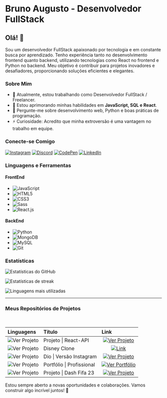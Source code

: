 # Bruno Augusto - Desenvolvedor FullStack

## Olá! 👋

Sou um desenvolvedor FullStack apaixonado por tecnologia e em constante busca por aprendizado. Tenho experiência tanto no desenvolvimento frontend quanto backend, utilizando tecnologias como React no frontend e Python no backend. Meu objetivo é contribuir para projetos inovadores e desafiadores, proporcionando soluções eficientes e elegantes.

### Sobre Mim

- 🔭 Atualmente, estou trabalhando como Desenvolvedor FullStack / Freelancer.
- 🌱 Estou aprimorando minhas habilidades em **JavaScript, SQL e React**.
- 💬 Pergunte-me sobre desenvolvimento web, Python e boas práticas de programação.
- ⚡ Curiosidade: Acredito que minha extroversão é uma vantagem no trabalho em equipe.

### Conecte-se Comigo

[![Instagram](https://img.shields.io/badge/Instagram-brunoabd-blue)](https://instagram.com/brunoabd)
[![Discord](https://img.shields.io/badge/Discord-bruno.augusto-7289DA)](https://discord.gg/bruno.augusto)
[![CodePen](https://img.shields.io/badge/CodePen-devbdallagnol-lightgrey)](https://codepen.io/devbdallagnol)
[![LinkedIn](https://img.shields.io/badge/LinkedIn-bruno--a--b--dall--agnol-blue)](https://linkedin.com/in/bruno-a-b-dall-agnol/)

### Linguagens e Ferramentas

#### FrontEnd

- ![JavaScript](https://img.shields.io/badge/JavaScript-F7DF1E?logo=javascript&logoColor=white&style=for-the-badge)
- ![HTML5](https://img.shields.io/badge/HTML5-E34F26?logo=html5&logoColor=white&style=for-the-badge)
- ![CSS3](https://img.shields.io/badge/CSS3-1572B6?logo=css3&logoColor=white&style=for-the-badge)
- ![Sass](https://img.shields.io/badge/Sass-CC6699?logo=sass&logoColor=white&style=for-the-badge)
- ![React.js](https://img.shields.io/badge/React-61DAFB?logo=react&logoColor=white&style=for-the-badge)

#### BackEnd

- ![Python](https://img.shields.io/badge/Python-3776AB?logo=python&logoColor=white&style=for-the-badge)
- ![MongoDB](https://img.shields.io/badge/MongoDB-4479A1?logo=mongodb&logoColor=white&style=for-the-badge)
- ![MySQL](https://img.shields.io/badge/MySQL-4479A1?logo=mysql&logoColor=white&style=for-the-badge)
- ![Git](https://img.shields.io/badge/Git-F05032?logo=git&logoColor=white&style=for-the-badge)

### Estatísticas

![Estatísticas do GitHub](https://github-readme-stats.vercel.app/api?username=devbdallagnol&show_icons=true&locale=pt-br&theme=codeSTACKr)

![Estatísticas de streak](https://github-readme-streak-stats.herokuapp.com/?user=devbdallagnol&theme=codeSTACKr)

![Linguagens mais utilizadas](https://github-readme-stats.vercel.app/api/top-langs?username=devbdallagnol&show_icons=true&locale=pt-br&layout=compact&theme=codeSTACKr)

<hr>

### Meus Repositórios de Projetos

<table>
  <thead>
    <tr align="left">
      <th>Linguagens</th>
      <th>Título</th>
      <th>Link</th>
    </tr>
  </thead>
  <tbody align="left">
    <tr>
      <td>
        <img align="center" alt="Ver Projeto" src="https://img.shields.io/badge/React-VITE | AXIOS/API-111?style=for-the-badge">
      </td>
      <td>Projeto | React-API</td>
      <td align="center">
        <a href="https://github.com/devbdallagnol/Projetos_React_Iniciantes">
           <img align="center" alt="Ver Projeto" src="https://img.shields.io/badge/Ver%20Projeto-30A3DC?style=for-the-badge">
        </a>
      </td>  
    </tr>
    <tr>
      <td>
        <img align="center" alt="Ver Projeto" src="https://img.shields.io/badge/HTML-CSS3%20|%20Javascript-111?style=for-the-badge">
      </td>
      <td>Disney Clone
      </td>
      <td align="center">
        <a href="https://github.com/devbdallagnol/disney-clone">
           <img align="center" alt="Link" src="https://img.shields.io/badge/Ver%20Projeto-444?style=for-the-badge">
        </a>
      </td>
    </tr>
    <tr>
      <td>
        <img align="center" alt="Ver Projeto" src="https://img.shields.io/badge/HTML-CSS3%20|%20Javascript-111?style=for-the-badge">
      </td>
      <td>Dio | Versão Instagram</td>
      <td align="center">
        <a href="https://github.com/devbdallagnol/dio_myversioninstagram">
           <img align="center" alt="Ver Projeto" src="https://img.shields.io/badge/Ver%20Projeto-30A3DC?style=for-the-badge">
        </a>
      </td>
    </tr>
    <tr>
      <td>
        <img align="center" alt="Ver Projeto" src="https://img.shields.io/badge/HTML-CSS3%20|%20Javascript-111?style=for-the-badge">
      </td>
      <td>Portfólio | Profissional</td>
      <td align="center">
        <a href="https://devbdallagnol.github.io/">
           <img align="center" alt="Ver Portfólio" src="https://img.shields.io/badge/|%20Portfólio-444?style=for-the-badge">
        </a>
      </td>  
    </tr>
    <tr>
      <td>
        <img align="center" alt="Ver Projeto" src="https://img.shields.io/badge/Python-Pandas%20|%20Webbrowser-111?style=for-the-badge">
      </td>
      <td>Projeto | Dash Fifa 23</td>
      <td align="center">
        <a href="https://github.com/ITDallAgnol/ASIMOV_Dash_Fifa_2023">
           <img align="center" alt="Ver Projeto" src="https://img.shields.io/badge/Ver%20Projeto-30A3DC?style=for-the-badge">
        </a>
      </td>  
    </tr>
  </tbody>
  <br>
  <tfoot></tfoot>
</table>

Estou sempre aberto a novas oportunidades e colaborações. Vamos construir algo incrível juntos! 🚀
